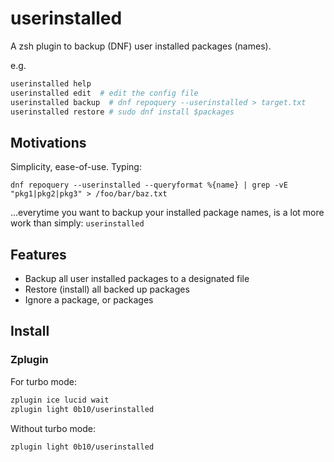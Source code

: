 # userinstalled

A zsh plugin to backup (DNF) user installed packages (names).

e.g.

```sh
userinstalled help
userinstalled edit  # edit the config file
userinstalled backup  # dnf repoquery --userinstalled > target.txt
userinstalled restore # sudo dnf install $packages
```

## Motivations

Simplicity, ease-of-use. Typing:

```
dnf repoquery --userinstalled --queryformat %{name} | grep -vE "pkg1|pkg2|pkg3" > /foo/bar/baz.txt
```

...everytime you want to backup your installed package names, is a lot more work than simply: `userinstalled`

## Features

- Backup all user installed packages to a designated file
- Restore (install) all backed up packages
- Ignore a package, or packages

## Install

### Zplugin

For turbo mode:

```sh
zplugin ice lucid wait
zplugin light 0b10/userinstalled
```

Without turbo mode:

```sh
zplugin light 0b10/userinstalled
```
